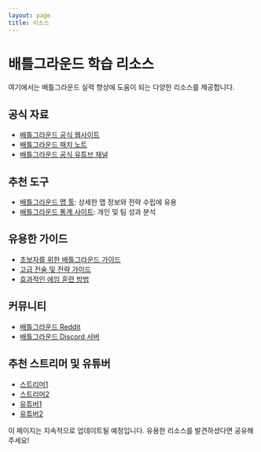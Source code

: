 ```yaml
---
layout: page
title: 리소스
---
```


# 배틀그라운드 학습 리소스

여기에서는 배틀그라운드 실력 향상에 도움이 되는 다양한 리소스를 제공합니다.

## 공식 자료

- [배틀그라운드 공식 웹사이트](https://www.pubg.com/)
- [배틀그라운드 패치 노트](https://www.pubg.com/category/patch-notes/)
- [배틀그라운드 공식 유튜브 채널](https://www.youtube.com/channel/UCnXDQbqIdp-HQuDyM4p12ng)

## 추천 도구

- [배틀그라운드 맵 툴](https://pubgmap.io/): 상세한 맵 정보와 전략 수립에 유용
- [배틀그라운드 통계 사이트](https://pubg.op.gg/): 개인 및 팀 성과 분석

## 유용한 가이드

- [초보자를 위한 배틀그라운드 가이드](https://www.youtube.com/watch?v=example1)
- [고급 전술 및 전략 가이드](https://www.youtube.com/watch?v=example2)
- [효과적인 에임 훈련 방법](https://www.youtube.com/watch?v=example3)

## 커뮤니티

- [배틀그라운드 Reddit](https://www.reddit.com/r/PUBATTLEGROUNDS/)
- [배틀그라운드 Discord 서버](https://discord.gg/battlegrounds)

## 추천 스트리머 및 유튜버

- [스트리머1](https://www.twitch.tv/example1)
- [스트리머2](https://www.twitch.tv/example2)
- [유튜버1](https://www.youtube.com/channel/example1)
- [유튜버2](https://www.youtube.com/channel/example2)

이 페이지는 지속적으로 업데이트될 예정입니다. 유용한 리소스를 발견하셨다면 공유해 주세요!
